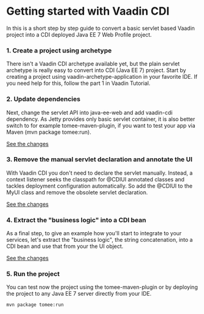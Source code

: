 # Getting started with Vaadin CDI

In this is a short step by step guide to convert a basic servlet based Vaadin project into a
CDI deployed Java EE 7 Web Profile project.

### 1. Create a project using archetype

There isn't a Vaadin CDI archetype available yet, but the plain servlet archetype is really easy to convert into CDI (Java EE 7) project. Start by creating a project using vaadin-archetype-application in your favorite IDE. If you need help for this, follow the part 1 in Vaadin Tutorial.

### 2. Update dependencies

Next, change the servlet API into java-ee-web and add vaadin-cdi dependency. As Jetty provides only basic servlet container, it is also better switch to for example tomee-maven-plugin, if you want to test your app via Maven (mvn package tomee:run).

[See the changes](https://github.com/mstahv/vaadin-cdi-101/commit/7a8b1490436136cac11b62ee5e3026ccca441f48)

### 3. Remove the manual servlet declaration and annotate the UI

With Vaadin CDI you don't need to declare the servlet manually. Instead, a context listener seeks the classpath for @CDIUI annotated classes and tackles deployment configuration automatically. So add the @CDIUI to the MyUI class and remove the obsolete servlet declaration.

[See the changes](https://github.com/mstahv/vaadin-cdi-101/commit/816a52a77f2c8d307c5fe4b27362f06941977b45)

### 4. Extract the "business logic" into a CDI bean

As a final step, to give an example how you'll start to integrate to your services, let's extract the "business logic", the string concatenation, into a CDI bean and use that from your the UI object.

[See the changes](https://github.com/mstahv/vaadin-cdi-101/commit/6f965b16c1f92dde9d7cccb32bbd7d14991278bd)

### 5. Run the project

You can test now the project using the tomee-maven-plugin or by deploying the project to any Java EE 7 server directly from your IDE.

    mvn package tomee:run

